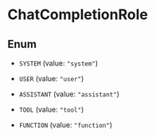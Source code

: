 

# ChatCompletionRole

## Enum


* `SYSTEM` (value: `"system"`)

* `USER` (value: `"user"`)

* `ASSISTANT` (value: `"assistant"`)

* `TOOL` (value: `"tool"`)

* `FUNCTION` (value: `"function"`)



